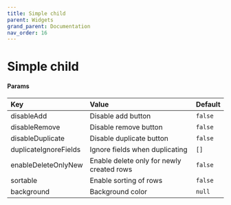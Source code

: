```yaml
---
title: Simple child
parent: Widgets
grand_parent: Documentation
nav_order: 16
---
```


# Simple child




#### Params

| Key          | Value             | Default           |
|:-------------|:------------------|:------------------|
| disableAdd      | Disable add button                        | `false` |
| disableRemove      | Disable remove button                     | `false` |
| disableDuplicate      | Disable duplicate button                  | `false` |
| duplicateIgnoreFields      | Ignore fields when duplicating            | `[]`    |
| enableDeleteOnlyNew      | Enable delete only for newly created rows | `false` |
| sortable      | Enable sorting of rows                    | `false` |
| background      | Background color                          | `null`  |